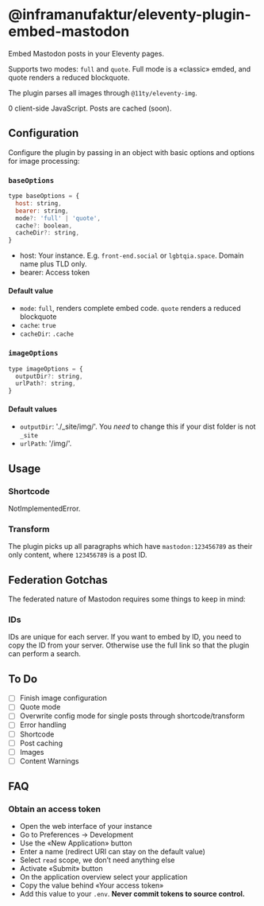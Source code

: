 # @inframanufaktur/eleventy-plugin-embed-mastodon

Embed Mastodon posts in your Eleventy pages.

Supports two modes: `full` and `quote`. Full mode is a «classic» emded, and quote renders a reduced blockquote.

The plugin parses all images through `@11ty/eleventy-img`.

0 client-side JavaScript. Posts are cached (soon).

## Configuration

Configure the plugin by passing in an object with basic options and options for image processing:

### `baseOptions`

```js
type baseOptions = {
  host: string,
  bearer: string,
  mode?: 'full' | 'quote',
  cache?: boolean,
  cacheDir?: string,
}
```

- host: Your instance. E.g. `front-end.social` or `lgbtqia.space`. Domain name plus TLD only.
- bearer: Access token

#### Default value

- `mode`: `full`, renders complete embed code. `quote` renders a reduced blockquote
- `cache`: `true`
- `cacheDir`: `.cache`

### `imageOptions`

```js
type imageOptions = {
  outputDir?: string,
  urlPath?: string,
}
```

#### Default values

- `outputDir`: './\_site/img/'. You _need_ to change this if your dist folder is not `_site`
- `urlPath`: '/img/'.

## Usage

### Shortcode

NotImplementedError.

### Transform

The plugin picks up all paragraphs which have `mastodon:123456789` as their only content, where `123456789` is a post ID.

## Federation Gotchas

The federated nature of Mastodon requires some things to keep in mind:

### IDs

IDs are unique for each server. If you want to embed by ID, you need to copy the ID from your server. Otherwise use the full link so that the plugin can perform a search.

## To Do

- [ ] Finish image configuration
- [ ] Quote mode
- [ ] Overwrite config mode for single posts through shortcode/transform
- [ ] Error handling
- [ ] Shortcode
- [ ] Post caching
- [ ] Images
- [ ] Content Warnings

## FAQ

### Obtain an access token

- Open the web interface of your instance
- Go to Preferences -> Development
- Use the «New Application» button
- Enter a name (redirect URI can stay on the default value)
- Select `read` scope, we don’t need anything else
- Activate «Submit» button
- On the application overview select your application
- Copy the value behind «Your access token»
- Add this value to your `.env`. **Never commit tokens to source control.**
